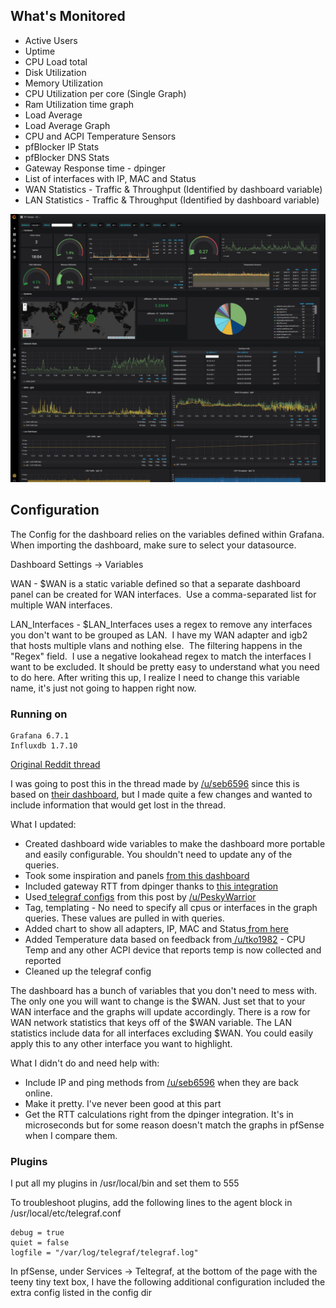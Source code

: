 ## What's Monitored
- Active Users
- Uptime
- CPU Load total
- Disk Utilization
- Memory Utilization
- CPU Utilization per core (Single Graph)
- Ram Utilization time graph
- Load Average
- Load Average Graph
- CPU and ACPI Temperature Sensors
- pfBlocker IP Stats
- pfBlocker DNS Stats
- Gateway Response time - dpinger
- List of interfaces with IP, MAC and Status
- WAN Statistics - Traffic & Throughput (Identified by dashboard variable)
- LAN Statistics - Traffic & Throughput (Identified by dashboard variable)

![Test Image 1](Grafana-pfSense.png)

## Configuration
The Config for the dashboard relies on the variables defined within Grafana.  When importing the dashboard, make sure to select your datasource.

Dashboard Settings -> Variables

WAN - $WAN is a static variable defined so that a separate dashboard panel can be created for WAN interfaces.  Use a comma-separated list for multiple WAN interfaces.

LAN_Interfaces - $LAN_Interfaces uses a regex to remove any interfaces you don't want to be grouped as LAN.  I have my WAN adapter and igb2 that hosts multiple vlans and nothing else.  The filtering happens in the "Regex" field.  I use a negative lookahead regex to match the interfaces I want to be excluded.  It should be pretty easy to understand what you need to do here.
After writing this up, I realize I need to change this variable name, it's just not going to happen right now.

### Running on

    Grafana 6.7.1
    Influxdb 1.7.10

[Original Reddit thread](https://www.reddit.com/r/PFSENSE/comments/fsss8r/additional_grafana_dashboard/ "Originial Reddit thread")

I was going to post this in the thread made by [/u/seb6596](https://www.reddit.com/u/seb6596 "/u/seb6596") since this is based on [their dashboard](https://www.reddit.com/r/PFSENSE/comments/fsf7f7/my_pfsense_monitor_dashboard_in_grafana/ "their dashboard"), but I made quite a few changes and wanted to include information that would get lost in the thread.

What I updated:

- Created dashboard wide variables to make the dashboard more portable and easily configurable. You shouldn't need to update any of the queries.
- Took some inspiration and panels [from this dashboard](https://grafana.com/grafana/dashboards/9806 "from this dashboard")
- Included gateway RTT from dpinger thanks to [this integration](https://forum.netgate.com/topic/142093/can-telegraf-package-gather-latency-packet-loss-information/3 "this integration")
- Used[ telegraf configs](https://www.reddit.com/r/pfBlockerNG/comments/bu0ms0/pfblockerngtelegrafinfluxdb_ip_block_list/ " telegraf configs") from this post by [/u/PeskyWarrior](https://www.reddit.com/u/PeskyWarrior "/u/PeskyWarrior")
- Tag, templating - No need to specify all cpus or interfaces in the graph queries. These values are pulled in with queries.
- Added chart to show all adapters, IP, MAC and Status[ from here](https://github.com/influxdata/telegraf/issues/3756#issuecomment-485606025 " from here")
- Added Temperature data based on feedback from[ /u/tko1982](https://www.reddit.com/u/tko1982 " /u/tko1982") - CPU Temp and any other ACPI device that reports temp is now collected and reported
- Cleaned up the telegraf config

The dashboard has a bunch of variables that you don't need to mess with. The only one you will want to change is the $WAN. Just set that to your WAN interface and the graphs will update accordingly. There is a row for WAN network statistics that keys off of the $WAN variable. The LAN statistics include data for all interfaces excluding $WAN. You could easily apply this to any other interface you want to highlight.

What I didn't do and need help with:

- Include IP and ping methods from [/u/seb6596](https://www.reddit.com/u/seb6596 "/u/seb6596") when they are back online.
- Make it pretty. I've never been good at this part
- Get the RTT calculations right from the dpinger integration. It's in microseconds but for some reason doesn't match the graphs in pfSense when I compare them.

### Plugins
I put all my plugins in /usr/local/bin and set them to 555

To troubleshoot plugins, add the following lines to the agent block in /usr/local/etc/telegraf.conf

    debug = true
    quiet = false
    logfile = "/var/log/telegraf/telegraf.log"
    
In pfSense, under Services -> Teltegraf, at the bottom of the page with the teeny tiny text box, I have the following additional configuration included the extra config listed in the config dir
